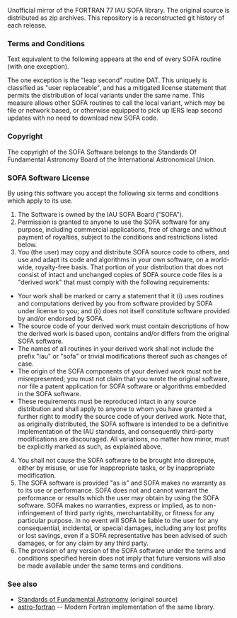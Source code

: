Unofficial mirror of the FORTRAN 77 IAU SOFA library. The original source is distributed as zip archives. This repository is a reconstructed git history of each release.

### Terms and Conditions

Text equivalent to the following appears at the end of every SOFA routine (with one exception).

The one exception is the "leap second" routine DAT. This uniquely is classified as "user replaceable", and has a mitigated license statement that permits the distribution of local variants under the same name. This measure allows other SOFA routines to call the local variant, which may be file or network based, or otherwise equipped to pick up IERS leap second updates with no need to download new SOFA code.

### Copyright

The copyright of the SOFA Software belongs to the Standards Of Fundamental Astronomy Board of the International Astronomical Union.

### SOFA Software License

By using this software you accept the following six terms and conditions which apply to its use.

1. The Software is owned by the IAU SOFA Board ("SOFA").
2. Permission is granted to anyone to use the SOFA software for any purpose, including commercial applications, free of charge and without payment of royalties, subject to the conditions and restrictions listed below.
3. You (the user) may copy and distribute SOFA source code to others, and use and adapt its code and algorithms in your own software, on a world-wide, royalty-free basis. That portion of your distribution that does not consist of intact and unchanged copies of SOFA source code files is a "derived work" that must comply with the following requirements:
  * Your work shall be marked or carry a statement that it (i) uses routines and computations derived by you from software provided by SOFA under license to you; and (ii) does not itself constitute software provided by and/or endorsed by SOFA.
  * The source code of your derived work must contain descriptions of how the derived work is based upon, contains and/or differs from the original SOFA software.
  * The names of all routines in your derived work shall not include the prefix "iau" or "sofa" or trivial modifications thereof such as changes of case.
  * The origin of the SOFA components of your derived work must not be misrepresented; you must not claim that you wrote the original software, nor file a patent application for SOFA software or algorithms embedded in the SOFA software.
  * These requirements must be reproduced intact in any source distribution and shall apply to anyone to whom you have granted a further right to modify the source code of your derived work.
Note that, as originally distributed, the SOFA software is intended to be a definitive implementation of the IAU standards, and consequently third-party modifications are discouraged. All variations, no matter how minor, must be explicitly marked as such, as explained above.
4. You shall not cause the SOFA software to be brought into disrepute, either by misuse, or use for inappropriate tasks, or by inappropriate modification.
5. The SOFA software is provided "as is" and SOFA makes no warranty as to its use or performance. SOFA does not and cannot warrant the performance or results which the user may obtain by using the SOFA software. SOFA makes no warranties, express or implied, as to non-infringement of third party rights, merchantability, or fitness for any particular purpose. In no event will SOFA be liable to the user for any consequential, incidental, or special damages, including any lost profits or lost savings, even if a SOFA representative has been advised of such damages, or for any claim by any third party.
6. The provision of any version of the SOFA software under the terms and conditions specified herein does not imply that future versions will also be made available under the same terms and conditions.

### See also

 * [Standards of Fundamental Astronomy](http://www.iausofa.org/tandc.html) (original source)
 * [astro-fortran](https://github.com/jacobwilliams/astro-fortran) -- Modern Fortran implementation of the same library.
